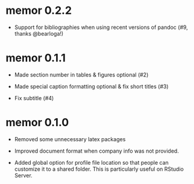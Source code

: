 # memor 0.2.2
* Support for bibliographies when using recent versions of pandoc (#9, thanks @bearloga!)

# memor 0.1.1 

* Made section number in tables & figures optional (#2)

* Made special caption formatting optional & fix short titles (#3)

* Fix subtitle (#4)



# memor 0.1.0 

* Removed some unnecessary latex packages

* Improved document format when company info was not provided. 

* Added global option for profile file location so that people can customize it to a shared folder. This is particularly useful on RStudio Server.